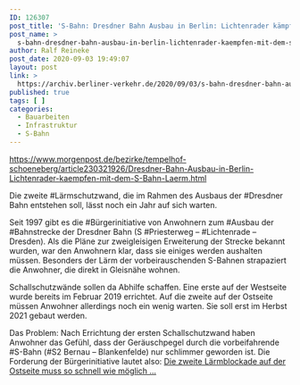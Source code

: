 ```yaml
---
ID: 126307
post_title: 'S-Bahn: Dresdner Bahn Ausbau in Berlin: Lichtenrader kämpfen mit dem S-Bahn-Lärm, aus Berliner Morgenpost'
post_name: >
  s-bahn-dresdner-bahn-ausbau-in-berlin-lichtenrader-kaempfen-mit-dem-s-bahn-laerm-aus-berliner-morgenpost
author: Ralf Reineke
post_date: 2020-09-03 19:49:07
layout: post
link: >
  https://archiv.berliner-verkehr.de/2020/09/03/s-bahn-dresdner-bahn-ausbau-in-berlin-lichtenrader-kaempfen-mit-dem-s-bahn-laerm-aus-berliner-morgenpost/
published: true
tags: [ ]
categories:
  - Bauarbeiten
  - Infrastruktur
  - S-Bahn
---
```

https://www.morgenpost.de/bezirke/tempelhof-schoeneberg/article230321926/Dresdner-Bahn-Ausbau-in-Berlin-Lichtenrader-kaempfen-mit-dem-S-Bahn-Laerm.html

Die zweite #Lärmschutzwand, die im Rahmen des Ausbaus der #Dresdner Bahn entstehen soll, lässt noch ein Jahr auf sich warten.

Seit 1997 gibt es die #Bürgerinitiative von Anwohnern zum #Ausbau der #Bahnstrecke der Dresdner Bahn (S #Priesterweg – #Lichtenrade – Dresden). Als die Pläne zur zweigleisigen Erweiterung der Strecke bekannt wurden, war den Anwohnern klar, dass sie einiges werden aushalten müssen. Besonders der Lärm der vorbeirauschenden S-Bahnen strapaziert die Anwohner, die direkt in Gleisnähe wohnen.

Schallschutzwände sollen da Abhilfe schaffen. Eine erste auf der Westseite wurde bereits im Februar 2019 errichtet. Auf die zweite auf der Ostseite müssen Anwohner allerdings noch ein wenig warten. Sie soll erst im Herbst 2021 gebaut werden.

Das Problem: Nach Errichtung der ersten Schallschutzwand haben Anwohner das Gefühl, dass der Geräuschpegel durch die vorbeifahrende #S-Bahn (#S2 Bernau – Blankenfelde) nur schlimmer geworden ist. Die Forderung der Bürgerinitiative lautet also: <a href="https://www.morgenpost.de/bezirke/tempelhof-schoeneberg/article230321926/Dresdner-Bahn-Ausbau-in-Berlin-Lichtenrader-kaempfen-mit-dem-S-Bahn-Laerm.html">Die zweite Lärmblockade auf der Ostseite muss so schnell wie möglich ...</a>